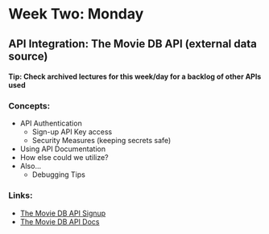 # Week Two: Monday
## API Integration: The Movie DB API (external data source)
#### Tip: Check archived lectures for this week/day for a backlog of other APIs used
### Concepts:
- API Authentication
    - Sign-up API Key access
    - Security Measures (keeping secrets safe)
- Using API Documentation
- How else could we utilize?
- Also...
    - Debugging Tips
### Links:
- [The Movie DB API Signup](https://www.themoviedb.org/settings/api)
- [The Movie DB API Docs](https://developers.themoviedb.org/3/getting-started/introduction)